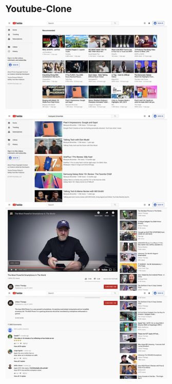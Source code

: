 # Youtube-Clone
<kdb><img align="center" src="Screen Shots/screenshot-1.png"></kdb> 

<img align="center" src="Screen Shots/screenshot-2.png">
<img align="center" src="Screen Shots/screenshot-3.png">
<img align="center" src="Screen Shots/screenshot-4.png">
